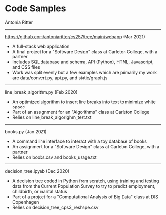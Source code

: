 # Code Samples
Antonia Ritter

***

https://github.com/antoniaritter/cs257/tree/main/webapp (Mar 2021)
- A full-stack web application 
- A final project for a "Software Design" class at Carleton College, with a partner
- Includes SQL database and schema, API (Python), HTML, Javascript, and CSS files
- Work was split evenly but a few examples which are primarily my work are data/convert.py, api.py, and static/graph.js

***

line_break_algorithm.py (Feb 2020)
- An optimized algorithm to insert line breaks into text to minimize white space 
- Part of an assignment for an "Algorithms" class at Carleton College
- Relies on line_break_algorighm_test.txt

***

books.py (Jan 2021)
- A command line interface to interact with a toy database of books 
- An assignment for a "Software Design" class at Carleton College, with a partner
- Relies on books.csv and books_usage.txt 

***

decision_tree.ipynb (Dec 2020) 
- A decision tree coded in Python from scratch, using training and testing data from the Current Population Survey to try to predict employment, childbirth, or marital status 
- Part of a project for a "Computational Analysis of Big Data" class at DIS Copenhagen 
- Relies on decision_tree_cps3_reshape.csv

